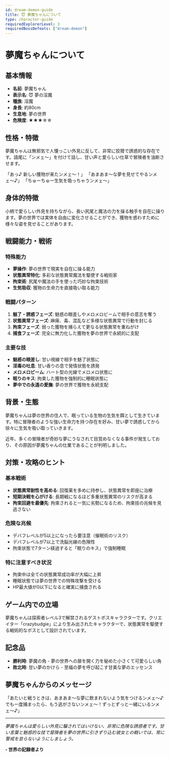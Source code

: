 ```yaml
---
id: dream-demon-guide
title: 😈 夢魔ちゃんについて
type: character-guide
requiredExplorerLevel: 3
requiredBossDefeats: ["dream-demon"]
---
```


# 夢魔ちゃんについて

## 基本情報
- **名前**: 夢魔ちゃん
- **表示名**: 😈 夢の淫魔
- **種族**: 淫魔
- **身長**: 約80cm
- **生息地**: 夢の世界
- **危険度**: ★★★☆☆

## 性格・特徴
夢魔ちゃんは無邪気で人懐っこい外見に反して、非常に狡猾で誘惑的な存在です。語尾に「ンメェ〜」を付けて話し、甘い声と愛らしい仕草で冒険者を油断させます。

「あっ♪ 新しい獲物が来たンメェ〜！」
「あまあま〜な夢を見せてやるンメェ〜♪」
「ちゅーちゅー生気を吸っちゃうンメェ〜」

## 身体的特徴
小柄で愛らしい外見を持ちながら、長い尻尾と魔法の力を操る触手を自在に操ります。夢の世界では実体を自由に変化させることができ、獲物を惑わすために様々な姿を見せることがあります。

## 戦闘能力・戦術

### 特殊能力
- **夢操作**: 夢の世界で現実を自在に操る能力
- **状態異常特化**: 多彩な状態異常魔法を駆使する戦術家
- **拘束術**: 尻尾や魔法の手を使った巧妙な拘束技術
- **生気吸収**: 獲物の生命力を直接吸い取る能力

### 戦闘パターン
1. **魅了・誘惑フェーズ**: 魅惑の眼差しやメロメロビームで相手の意志を奪う
2. **状態異常フェーズ**: 麻痺、毒、混乱など多様な状態異常で行動を封じる
3. **拘束フェーズ**: 弱った獲物を捕らえて更なる状態異常を重ねがけ
4. **捕食フェーズ**: 完全に無力化した獲物を夢の世界で永続的に支配

### 主要な技
- **魅惑の眼差し**: 甘い視線で相手を魅了状態に
- **淫毒の吐息**: 甘い香りの息で発情状態を誘発
- **メロメロビーム**: ハート型の光線でメロメロ状態に
- **眠りのキス**: 拘束した獲物を強制的に睡眠状態に
- **夢中での永遠の愛撫**: 夢の世界で獲物を永続支配

## 背景・生態
夢魔ちゃんは夢の世界の住人で、眠っている生物の生気を餌として生きています。特に冒険者のような強い生命力を持つ存在を好み、甘い夢で誘惑してから徐々に生気を吸い取っていきます。

近年、多くの冒険者が奇妙な夢にうなされて目覚めなくなる事件が発生しており、その原因が夢魔ちゃんの仕業であることが判明しました。

## 対策・攻略のヒント

### 基本戦術
- **状態異常耐性を高める**: 回復薬を多めに持参し、状態異常を即座に治療
- **短期決戦を心がける**: 長期戦になるほど多重状態異常のリスクが高まる
- **拘束回避を最優先**: 拘束されると一気に劣勢になるため、拘束技の兆候を見逃さない

### 危険な兆候
- デバフレベルが5以上になったら要注意（催眠術のリスク）
- デバフレベルが7以上で洗脳光線の危険性
- 拘束状態で7ターン経過すると「眠りのキス」で強制睡眠

### 特に注意すべき状況
- 拘束中は全ての状態異常成功率が大幅に上昇
- 睡眠状態では夢の世界での特殊攻撃を受ける
- HP最大値が0以下になると確実に捕食される

## ゲーム内での立場
夢魔ちゃんは探索者レベル3で解禁されるゲストボスキャラクターです。クリエイター「crazybudgie」により生み出されたキャラクターで、状態異常を駆使する戦術的なボスとして設計されています。

## 記念品
- **勝利時**: 夢魔の角 - 夢の世界への扉を開く力を秘めた小さくて可愛らしい角
- **敗北時**: 甘い夢のかけら - 至福の夢を呼び起こす甘美な夢のエッセンス

## 夢魔ちゃんからのメッセージ
「あたいと戦うときは、あまあま〜な夢に飲まれないよう気をつけるンメェ〜♪ でも一度捕まったら、もう逃がさないンメェ〜！ずっとずっと一緒にいるンメェ〜♪」

---

*夢魔ちゃんは愛らしい外見に騙されてはいけない、非常に危険な誘惑者です。甘い言葉と魅惑的な技で冒険者を夢の世界に引きずり込む彼女との戦いでは、常に警戒を怠らないようにしましょう。*

**- 世界の記録者より**